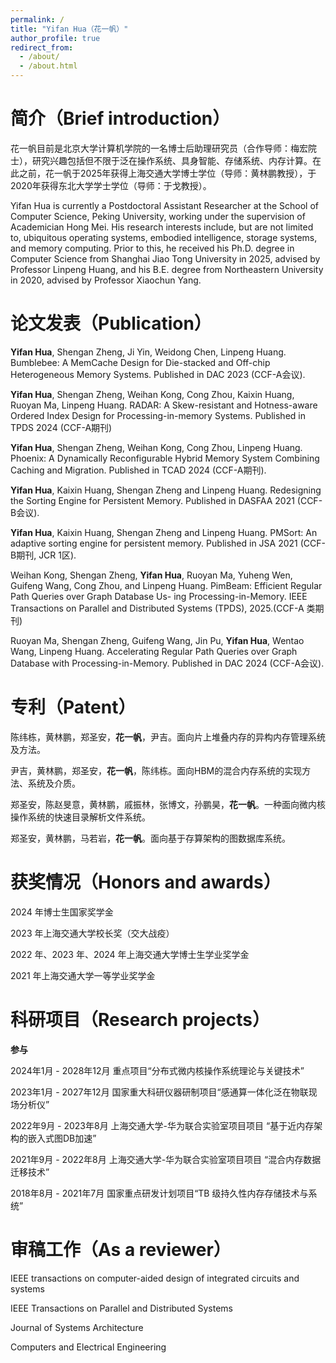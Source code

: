 ```yaml
---
permalink: /
title: "Yifan Hua（花一帆）"
author_profile: true
redirect_from: 
  - /about/
  - /about.html
---
```


简介（Brief introduction）
======

花一帆目前是北京大学计算机学院的一名博士后助理研究员（合作导师：梅宏院士），研究兴趣包括但不限于泛在操作系统、具身智能、存储系统、内存计算。在此之前，花一帆于2025年获得上海交通大学博士学位（导师：黄林鹏教授），于2020年获得东北大学学士学位（导师：于戈教授）。

Yifan Hua is currently a Postdoctoral Assistant Researcher at the School of Computer Science, Peking University, working under the supervision of Academician Hong Mei. His research interests include, but are not limited to, ubiquitous operating systems, embodied intelligence, storage systems, and memory computing. Prior to this, he received his Ph.D. degree in Computer Science from Shanghai Jiao Tong University in 2025, advised by Professor Linpeng Huang, and his B.E. degree from Northeastern University in 2020, advised by Professor Xiaochun Yang.


论文发表（Publication）
======

**Yifan Hua**, Shengan Zheng, Ji Yin, Weidong Chen, Linpeng Huang. Bumblebee: A MemCache Design for Die-stacked and Off-chip Heterogeneous Memory Systems.  Published in DAC 2023 (CCF-A会议).

**Yifan Hua**, Shengan Zheng, Weihan Kong, Cong Zhou, Kaixin Huang, Ruoyan Ma, Linpeng Huang. RADAR: A Skew-resistant and Hotness-aware Ordered Index Design for Processing-in-memory Systems. Published in TPDS 2024 (CCF-A期刊)

**Yifan Hua**, Shengan Zheng, Weihan Kong, Cong Zhou, Linpeng Huang. Phoenix: A Dynamically Reconfigurable Hybrid Memory System Combining Caching and Migration. Published in TCAD 2024 (CCF-A期刊).

**Yifan Hua**, Kaixin Huang, Shengan Zheng and Linpeng Huang. Redesigning the Sorting Engine for Persistent Memory. Published in DASFAA 2021 (CCF-B会议). 

**Yifan Hua**, Kaixin Huang, Shengan Zheng and Linpeng Huang. PMSort: An adaptive sorting engine for persistent memory. Published in JSA 2021 (CCF-B期刊, JCR 1区). 

Weihan Kong, Shengan Zheng, **Yifan Hua**, Ruoyan Ma, Yuheng Wen, Guifeng Wang, Cong
Zhou, and Linpeng Huang. PimBeam: Efficient Regular Path Queries over Graph Database Us-
ing Processing-in-Memory. IEEE Transactions on Parallel and Distributed Systems (TPDS), 2025.(CCF-A 类期刊)

Ruoyan Ma, Shengan Zheng, Guifeng Wang, Jin Pu, **Yifan Hua**, Wentao Wang, Linpeng Huang. Accelerating Regular Path Queries over Graph Database with Processing-in-Memory. Published in DAC 2024 (CCF-A会议).

专利（Patent）
======

陈纬栋，黄林鹏，郑圣安，**花一帆**，尹吉。面向片上堆叠内存的异构内存管理系统及方法。 

尹吉，黄林鹏，郑圣安，**花一帆**，陈纬栋。面向HBM的混合内存系统的实现方法、系统及介质。

郑圣安，陈赵旻意，黄林鹏，戚振林，张博文，孙鹏昊，**花一帆**。一种面向微内核操作系统的快速目录解析文件系统。

郑圣安，黄林鹏，马若岩，**花一帆**。面向基于存算架构的图数据库系统。


获奖情况（Honors and awards）
======

2024 年博士生国家奖学金

2023 年上海交通大学校长奖（交大战疫）

2022 年、2023 年、2024 年上海交通大学博士生学业奖学金

2021 年上海交通大学一等学业奖学金


科研项目（Research projects）
======

**参与**

2024年1月 - 2028年12月 重点项目“分布式微内核操作系统理论与关键技术”

2023年1月 - 2027年12月 国家重大科研仪器研制项目“感通算一体化泛在物联现场分析仪”

2022年9月 - 2023年8月 上海交通大学-华为联合实验室项目项目 “基于近内存架构的嵌入式图DB加速”

2021年9月 - 2022年8月 上海交通大学-华为联合实验室项目项目 “混合内存数据迁移技术”

2018年8月 - 2021年7月 国家重点研发计划项目“TB 级持久性内存存储技术与系统”



审稿工作（As a reviewer）
======

IEEE transactions on computer-aided design of integrated circuits and systems

IEEE Transactions on Parallel and Distributed Systems

Journal of Systems Architecture

Computers and Electrical Engineering

